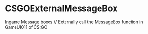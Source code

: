 # CSGOExternalMessageBox
Ingame Message boxes // Externally call the MessageBox function in GameUI011 of CS:GO
